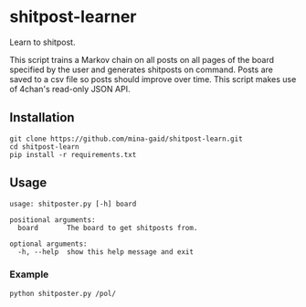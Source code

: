 # shitpost-learner

Learn to shitpost.

This script trains a Markov chain on all posts on all pages of the board specified by the user and generates shitposts on command. Posts are saved to a csv file so posts should improve over time. This script makes use of 4chan's read-only JSON API.

## Installation

``` shell
git clone https://github.com/mina-gaid/shitpost-learn.git
cd shitpost-learn
pip install -r requirements.txt
```

## Usage

```
usage: shitposter.py [-h] board

positional arguments:
  board       The board to get shitposts from.

optional arguments:
  -h, --help  show this help message and exit
```

### Example

``` shell
python shitposter.py /pol/
```
